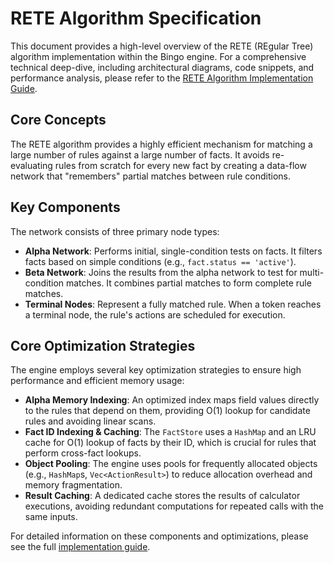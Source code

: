 # RETE Algorithm Specification

This document provides a high-level overview of the RETE (REgular Tree) algorithm implementation within the Bingo engine. For a comprehensive technical deep-dive, including architectural diagrams, code snippets, and performance analysis, please refer to the [RETE Algorithm Implementation Guide](../docs/rete-algorithm-implementation.md).

## Core Concepts

The RETE algorithm provides a highly efficient mechanism for matching a large number of rules against a large number of facts. It avoids re-evaluating rules from scratch for every new fact by creating a data-flow network that "remembers" partial matches between rule conditions.

## Key Components

The network consists of three primary node types:

-   **Alpha Network**: Performs initial, single-condition tests on facts. It filters facts based on simple conditions (e.g., `fact.status == 'active'`).
-   **Beta Network**: Joins the results from the alpha network to test for multi-condition matches. It combines partial matches to form complete rule matches.
-   **Terminal Nodes**: Represent a fully matched rule. When a token reaches a terminal node, the rule's actions are scheduled for execution.

## Core Optimization Strategies

The engine employs several key optimization strategies to ensure high performance and efficient memory usage:

-   **Alpha Memory Indexing**: An optimized index maps field values directly to the rules that depend on them, providing O(1) lookup for candidate rules and avoiding linear scans.
-   **Fact ID Indexing & Caching**: The `FactStore` uses a `HashMap` and an LRU cache for O(1) lookup of facts by their ID, which is crucial for rules that perform cross-fact lookups.
-   **Object Pooling**: The engine uses pools for frequently allocated objects (e.g., `HashMap`s, `Vec<ActionResult>`) to reduce allocation overhead and memory fragmentation.
-   **Result Caching**: A dedicated cache stores the results of calculator executions, avoiding redundant computations for repeated calls with the same inputs.

For detailed information on these components and optimizations, please see the full [implementation guide](../docs/rete-algorithm-implementation.md).

